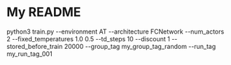 # My README

python3 train.py --environment AT --architecture FCNetwork --num_actors 2 --fixed_temperatures 1.0 0.5 --td_steps 10 --discount 1 --stored_before_train 20000 --group_tag my_group_tag_random --run_tag my_run_tag_001

